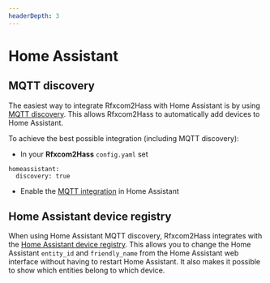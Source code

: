 ```yaml
---
headerDepth: 3
---
```


# Home Assistant


## MQTT discovery
The easiest way to integrate Rfxcom2Hass with Home Assistant is by
using [MQTT discovery](https://www.home-assistant.io/integrations/mqtt#mqtt-discovery).
This allows Rfxcom2Hass to automatically add devices to Home Assistant.

To achieve the best possible integration (including MQTT discovery):
- In your **Rfxcom2Hass** `config.yaml` set 

```
homeassistant:
  discovery: true
```

- Enable the [MQTT integration](https://www.home-assistant.io/integrations/mqtt/) in Home Assistant


## Home Assistant device registry
When using Home Assistant MQTT discovery, Rfxcom2Hass integrates
with the [Home Assistant device registry](https://developers.home-assistant.io/docs/en/device_registry_index.html).
This allows you to change the Home Assistant `entity_id` and `friendly_name` from the Home Assistant web interface
without having to restart Home Assistant. It also makes it possible to show which entities belong to which device.

